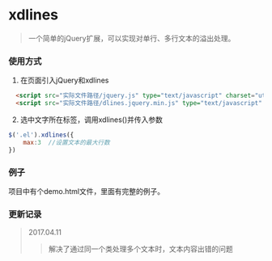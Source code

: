 
# xdlines
> 一个简单的jQuery扩展，可以实现对单行、多行文本的溢出处理。    

### 使用方式  

1. 在页面引入jQuery和xdlines
```html
  <script src="实际文件路径/jquery.js" type="text/javascript" charset="utf-8"></script>
  <script src="实际文件路径/dlines.jquery.min.js" type="text/javascript" charset="utf-8"></script>
````

2. 选中文字所在标签，调用xdlines()并传入参数
```javascript
$('.el').xdlines({
    max:3  //设置文本的最大行数
})
```

### 例子

项目中有个demo.html文件，里面有完整的例子。

### 更新记录

> 2017.04.11
>> 解决了通过同一个类处理多个文本时，文本内容出错的问题
